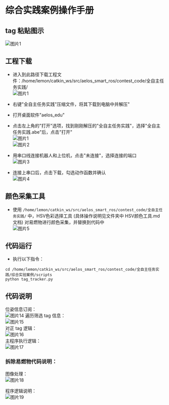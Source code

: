 # 综合实践案例操作手册  

## tag 粘贴图示  
![图片1](./image/6.png)  

## 工程下载  
- 进入到此路径下载工程文件：/home/lemon/catkin_ws/src/aelos_smart_ros/contest_code/全自主任务实践/  
![图片1](./image/13.png)  
 - 右键"全自主任务实践"压缩文件，将其下载到电脑中并解压"  

 - 打开桌面软件"aelos_edu"  

 - 点击左上角的"打开"选项，找到刚刚解压的"全自主任务实践"，选择"全自主任务实践.abe"后，点击"打开"  
 ![图片1](./image/1.png)  
 ![图片2](./image/2.png)  

 - 用串口线连接机器人和上位机，点击"未连接"，选择连接的端口  
 ![图片3](./image/3.png)  

 - 连接上串口后，点击下载，勾选动作函数并确认  
 ![图片4](./image/4.png)  
   
## 颜色采集工具
 - 使用 `/home/lemon/catkin_ws/src/aelos_smart_ros/contest_code/全自主任务实践/` 中，HSV色彩选择工具 (具体操作说明见文件夹中 HSV颜色工具.md 文档) 对易燃物进行颜色采集，并替换到代码中  
 ![图片5](./image/5.png)  

 ## 代码运行  
 - 执行以下指令：
```
cd /home/lemon/catkin_ws/src/aelos_smart_ros/contest_code/全自主任务实践/综合实验案例/scripts  
python tag_tracker.py  
```

## 代码说明  
位姿信息订阅：  
![图片14](./image/14.png)
遍历筛选 tag 信息：  
![图片15](./image/15.png)    
对正 tag 逻辑：  
![图片16](./image/16.png)  
主程序执行逻辑：  
![图片17](./image/17.png)  

### 拆除易燃物代码说明：  
图像处理：  
![图片18](./image/18.png)  

程序逻辑说明：  
![图片19](./image/19.png)  